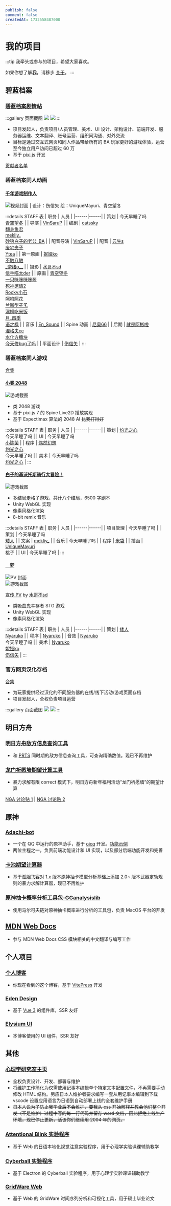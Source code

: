 ```yaml
---
publish: false
comment: false
createdAt: 1732558487000
---
```


# 我的项目

:::tip
我牵头或参与的项目，希望大家喜欢。

如果你想了解**我**，请移步 [关于](./about)。
:::

## 碧蓝档案

### [碧蓝档案剧情站](https://blue-archive.io/)

:::gallery 页面截图
![](https://cdn.sa.net/2024/11/26/zKriY9gWhRcTDo8.webp)
![](https://cdn.sa.net/2024/11/26/O2urcifQE9vjgX3.webp)
:::

- 项目发起人，负责项目/人员管理、美术、UI 设计、架构设计、前端开发、服务器运维、文本翻译、账号运营、组织间沟通、对外交流
- 目标是通过交互式网页和同人作品带给所有的 BA 玩家更好的游戏体验，运营至今独立用户访问已超过 60 万
- 基于 [pixi.js](https://pixijs.com/) 开发

[贡献者名单](https://blue-archive.io/about)

### 碧蓝档案同人动画

#### [千年游戏制作人](https://www.bilibili.com/video/BV19K421C722/)

![视频封面 | 设计：[伤信矢](https://space.bilibili.com/45899303) 绘：[UniqueMayuri](https://space.bilibili.com/22766124/)、[青空望冬](https://space.bilibili.com/39639709)](https://cdn.sa.net/2024/11/26/iVYZG8ae6MTD4Bx.webp)

:::details STAFF 表
| 职务 | 人员 |
|------|------|
| 策划 | 今天早睡了吗<br>[青空望冬](https://space.bilibili.com/39639709) |
| 导演 | [VinSaruP](https://space.bilibili.com/158330664) |
| 编剧 | [catssky](https://space.bilibili.com/1869663)<br>[翻身鱼君](https://space.bilibili.com/45836046)<br>[mekliy\_](https://space.bilibili.com/4668608)<br>[砂狼白子的老公\_BA](https://space.bilibili.com/391435128) |
| 配音导演 | [VinSaruP](https://space.bilibili.com/158330664) |
| 配音 | [云生s](https://space.bilibili.com/37599062)<br>[废宅夹子](https://space.bilibili.com/25830745)<br>[Ytea](https://space.bilibili.com/39204452) |
| 第一原画 | [妮娅ko](https://space.bilibili.com/13347846)<br>[不触八触](https://space.bilibili.com/34756940)<br>[\_奈绪o\_\_](https://space.bilibili.com/410308362) |
| 摄影 | [水哥不sd](https://space.bilibili.com/341657114)<br>[信手喵太der](https://space.bilibili.com/353319273) |
| 原画 | [青空望冬](https://space.bilibili.com/39639709)<br>[一只咪咪咪咪酱](https://space.bilibili.com/112944)<br>[死神邀请2](https://space.bilibili.com/2181423)<br>[Rockv小石](https://space.bilibili.com/2181662)<br>[呵呜阿花](https://space.bilibili.com/11504147)<br>[兰斯型孑孓](https://space.bilibili.com/2952236)<br>[潶桐吃米饭](https://space.bilibili.com/20571513)<br>[月\_四季](https://space.bilibili.com/110932641)<br>[语之枫](https://space.bilibili.com/3461582396852825) |
| 音乐 | [En_Sound](https://space.bilibili.com/3493111038741347) |
| Spine 动画 | [尼奥66](https://space.bilibili.com/480253231) |
| 后期 | [就是阿彬啦](https://space.bilibili.com/19537651)<br>[涅格夫cc](https://space.bilibili.com/23055381)<br>[水化方糖块](https://space.bilibili.com/323334095)<br>[今天修bug了吗](https://space.bilibili.com/14066311) |
| 平面设计 | [伤信矢](https://space.bilibili.com/45899303) |
:::

### 碧蓝档案同人游戏

[合集](https://blue-archive.io/library)

#### [小春 2048](https://koharu.blue-archive.io/)

![游戏截图](https://cdn.sa.net/2024/11/25/Xcx9iWmY76LTQvZ.webp)

- 类 2048 游戏
- 基于 pixi.js 7 的 Spine Live2D 播放实现
- 基于 Expectimax 算法的 2048 AI ~~比我打得好~~

:::details STAFF 表
| 职务 | 人员 |
|------|------|
| 策划 | [灼光之心](https://luckyray-fan.github.io/)<br>今天早睡了吗 |
| UI | 今天早睡了吗<br>[小陈菌](https://cii.moe/) |
| 程序 | [偶然幻想](https://ourandream.top/)<br>[灼光之心](https://luckyray-fan.github.io/)<br>今天早睡了吗 |
| 美术 | 今天早睡了吗<br>[灼光之心](https://luckyray-fan.github.io/) |
:::

#### [白子的基沃托斯骑行大冒险！](https://shiroko.blue-archive.io/)

![游戏截图](https://cdn.sa.net/2024/11/26/URDVEGZSrk6hC3w.webp)

- 多结局走格子游戏，共计八个结局，6500 字剧本
- Unity WebGL 实现
- 像素风格化渲染
- 8-bit remix 音乐

:::details STAFF 表
| 职务 | 人员 |
|------|------|
| 项目管理 | 今天早睡了吗 |
| 策划 | 今天早睡了吗<br>[矮人](https://space.bilibili.com/535089/) |
| 文案 | [mekliy\_](https://space.bilibili.com/4668608) |
| 音乐 | 今天早睡了吗 |
| 程序 | [米袋](https://space.bilibili.com/564290) |
| 插画 | [UniqueMayuri](https://space.bilibili.com/22766124/)<br>桃子 |
| UI | 今天早睡了吗 |
:::

#### [　梦](https://games.blue-archive.io/koharu-dream/)

![PV 封面](https://cdn.sa.net/2024/11/26/HkNnvfIMm9yThQS.webp)  
![游戏截图](https://cdn.sa.net/2024/11/26/6BXdvIHmCODYJli.webp)

[宣传 PV](https://www.bilibili.com/video/BV1ru411N7Eg/) by [水哥不sd](https://space.bilibili.com/341657114)

- 类吸血鬼幸存者 STG 游戏
- Unity WebGL 实现
- 像素风格化渲染

:::details STAFF 表
| 职务 | 人员 |
|------|------|
| 策划 | [矮人](https://space.bilibili.com/535089/)<br>[Nyaruko](https://space.bilibili.com/341657114) |
| 程序 | [Nyaruko](https://space.bilibili.com/341657114) |
| 音效 | [Nyaruko](https://space.bilibili.com/341657114)<br>今天早睡了吗 |
| 美术 | [Nyaruko](https://space.bilibili.com/341657114)<br>[妮娅ko](https://space.bilibili.com/13347846)<br>[伤信矢](https://space.bilibili.com/45899303) |
:::

### 官方网页汉化存档

[合集](https://blue-archive.io/library)

- 为玩家提供经过汉化的不同服务器的在线/线下活动/游戏页面存档
- 项目发起人，全权负责项目运营

:::gallery 页面截图
![](https://cdn.sa.net/2024/11/26/xmfX79GJSIMDv8w.webp)
![](https://cdn.sa.net/2024/11/26/ZODLeN5oculHGFI.webp)
:::

## 明日方舟

### [明日方舟敌方信息查询工具](https://github.com/mark9804/arknights-enemydata-search)

- 和 [PRTS](https://prts.wiki/) 同时期的敌方信息查询工具，可查询精确数值。现已不再维护

### [龙门祈愿墙期望计算工具](https://gist.github.com/Mark9804/1ec434c6fbba8c93c5870e97ec4e9c63)

- 暴力求解有限 correct 模式下，明日方舟新年福利活动“龙门祈愿墙”的期望计算

[NGA 讨论贴 1](https://nga.178.com/read.php?tid=25312180) | [NGA 讨论贴 2](https://nga.178.com/read.php?tid=25571950)

## 原神

### [Adachi-bot](https://github.com/Arondight/Adachi-BOT)

- 一个在 QQ 中运行的原神助手，基于 [oicq](https://github.com/takayama-lily/oicq) 开发。[功能示例](https://github.com/Arondight/Adachi-BOT/wiki/%E5%8A%9F%E8%83%BD%E7%A4%BA%E4%BE%8B)
- 两位主程之一，负责前端功能设计和 UI 实现，以及部分后端功能开发和完善

### [卡池期望计算器](https://github.com/mark9804/genshin-gacha-calculator)

- 基于[孤胆飞客](https://bbs.nga.cn/nuke.php?func=ucp&uid=43116386)对 1.x 版本原神抽卡模型分析基础上添加 2.0~ 版本武器定轨规则的暴力求解计算器，现已不再维护

### [原神抽卡概率分析工具包-GGanalysislib](https://github.com/OneBST/GGanalysislib)

- 使用马尔可夫链对原神抽卡概率进行分析的工具包，负责 MacOS 平台的开发

## [MDN Web Docs](https://developer.mozilla.org/en-US/)

- 参与 MDN Web Docs CSS 模块相关的中文翻译与编写工作

## 个人项目

### [个人博客](https://mark9804.vercel.app/)

- 你现在看到的这个博客，基于 [VitePress](https://vitepress.dev/) 开发

### [Eden Design](https://eden.blue-archive.io/)

- 基于 [Vue 3](https://vuejs.org/) 的组件库，SSR 友好

### [Elysium UI](https://github.com/mark9804/blog/tree/master/docs/.vitepress/theme/components/ElysiumUI)

- 本博客使用的 UI 组件，SSR 友好

## 其他

### [心理学研究室主页](https://development-psychology-hiroshima.github.io/)

- 全权负责设计、开发、部署与维护
- 将维护工作简化为仅需使用记事本编辑单个特定文本配置文件，不再需要手动修改 HTML 结构。另应日本人维护者要求编写一套从用记事本编辑到下载 vscode 设置应用语言为日语到自动部署上线的全套维护手册
- ~~日本人说为了防止我毕业后不会维护，要我从 css 开始解释并教会他们整个开发（不是维护）过程中写的每一行代码并留存 word 文档，因此拒绝上线生产环境，现已停止更新，活该你们继续用 2004 年的网页。~~

### [Attentional Blink 实验程序](https://github.com/mark9804/attentional-blink)

- 基于 Web 的日语本地化视觉注意实验程序，用于心理学实验课课辅助教学

### [Cyberball 实验程序](https://github.com/mark9804/cyberball-electron)

- 基于 Electron 的 Cyberball 实验程序，用于心理学实验课课辅助教学

### [GridWare Web](https://github.com/gridware-web/gridware-web)

- 基于 Web 的 GridWare 时间序列分析和可视化工具，用于硕士毕业论文

